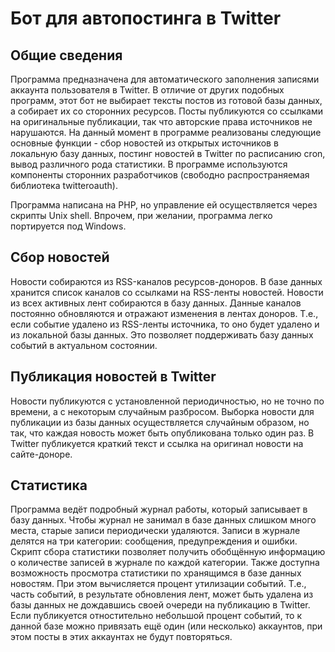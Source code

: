 # Бот для автопостинга в Twitter

## Общие сведения

Программа предназначена для автоматического заполнения записями аккаунта пользователя в Twitter. В отличие от других подобных программ, этот бот не выбирает тексты постов из готовой базы данных, а собирает их со сторонних ресурсов. Посты публикуются со ссылками на оригинальные публикации, так что авторские права источников не нарушаются. На данный момент в программе реализованы следующие основные функции - сбор новостей из открытых источников в локальную базу данных, постинг новостей в Twitter по расписанию cron, вывод различного рода статистики. В программе используются компоненты сторонних разработчиков (свободно распространяемая библиотека twitteroauth).

Программа написана на PHP, но управление ей осуществляется через скрипты Unix shell. Впрочем, при желании, программа легко портируется под Windows.

## Сбор новостей

Новости собираются из RSS-каналов ресурсов-доноров. В базе данных хранится список каналов со ссылками на RSS-ленты новостей. Новости из всех активных лент собираются в базу данных. Данные каналов постоянно обновляются и отражают изменения в лентах доноров. Т.е., если событие удалено из RSS-ленты источника, то оно будет удалено и из локальной базы данных. Это позволяет поддерживать базу данных событий в актуальном состоянии.

## Публикация новостей в Twitter

Новости публикуются с установленной периодичностью, но не точно по времени, а с некоторым случайным разбросом. Выборка новости для публикации из базы данных осуществляется случайным образом, но так, что каждая новость может быть опубликована только один раз. В Twitter публикуется краткий текст и ссылка на оригинал новости на сайте-доноре.

## Статистика

Программа ведёт подробный журнал работы, который записывает в базу данных. Чтобы журнал не занимал в базе данных слишком много места, старые записи периодически удаляются. Записи в журнале делятся на три категории: сообщения, предупреждения и ошибки. Скрипт сбора статистики позволяет получить обобщённую информацию о количестве записей в журнале по каждой категории. Также доступна возможность просмотра статистики по хранящимся в базе данных новостям. При этом вычисляется процент утилизации событий. Т.е., часть событий, в результате обновления лент, может быть удалена из базы данных не дождавшись своей очереди на публикацию в Twitter. Если публикуется отностительно небольшой процент событий, то к данной базе можно привязать ещё один (или несколько) аккаунтов, при этом посты в этих аккаунтах не будут повторяться.